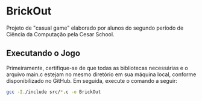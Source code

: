 # BrickOut

Projeto de "casual game" elaborado por alunos do segundo período de Ciência da Computação pela Cesar School.

 ## Executando o Jogo
Primeiramente, certifique-se de que todas as bibliotecas necessárias e o arquivo main.c estejam no mesmo diretório em sua máquina local, conforme disponibilizado no GitHub. Em seguida, execute o comando a seguir:
```sh
gcc -I./include src/*.c -o BrickOut
















